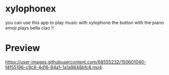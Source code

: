 # xylophonex

you can use this app to play 
music with xylophone 
the button with the piano emoji plays bella ciao !!

# Preview

  
https://user-images.githubusercontent.com/68555232/150601040-f4f55196-c9c8-4d16-84a1-1a1a9848bfc8.mp4
